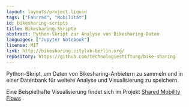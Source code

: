 ```yaml
---
layout: layouts/project.liquid
tags: ["Fahrrad", "Mobilität"]
id: bikesharing-scripts
title: Bikesharing-Skripte
abstract: Python-Skript zur Analyse von Bikesharing-Daten
languages: ["Jupyter Notebook"]
license: MIT
link: http://bikesharing.citylab-berlin.org/
repository: https://github.com/technologiestiftung/bike-sharing
---
```


Python-Skript, um Daten von Bikesharing-Anbietern zu sammeln und in einer Datenbank für weitere Analyse und Visualisierung zu speichern.

Eine Beispielhafte Visualisierung findet sich im Projekt <a href="https://github.com/technologiestiftung/bike-sharing" target="_blank" rel="noopener noreferrer">Shared Mobility Flows</a>
